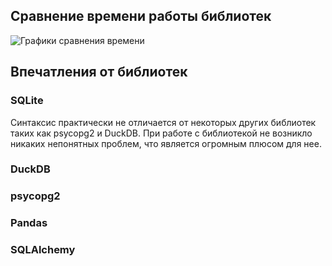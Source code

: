 ## Сравнение времени работы библиотек ##
![Графики сравнения времени](https://github.com/DarrrNik/DBLab/assets/139496828/07c7869a-7420-416b-ae7c-a3925c0e2e92)

## Впечатления от библиотек ##
### SQLite ###
Синтаксис практически не отличается от некоторых других библиотек таких как psycopg2 и DuckDB. При работе с библиотекой не возникло никаких непонятных проблем, что является огромным плюсом для нее.
### DuckDB ###


### psycopg2 ###


### Pandas ###


### SQLAlchemy ###
